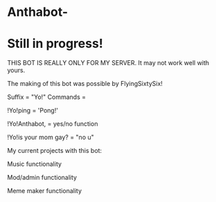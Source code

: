 # Anthabot-
<h1>Still in progress!</h1>
<p>THIS BOT IS REALLY ONLY FOR MY SERVER. It may not work well with yours.</p>
<p>The making of this bot was possible by FlyingSixtySix!<p/>
<p>Suffix = "Yo!"
Commands =
<p>!Yo!ping = 'Pong!'<p/>
<p>!Yo!Anthabot, = yes/no function<p/>
<p>!Yo!is your mom gay? = "no u"<p/>

<p>My current projects with this bot:<p/>
<p>Music functionality<p/>
<p>Mod/admin functionality<p/>
<p>Meme maker functionality<p/>
